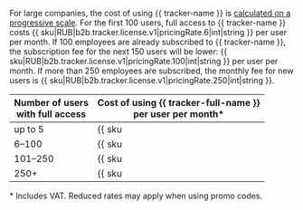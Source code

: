 For large companies, the cost of using {{ tracker-name }} is [calculated on a progressive scale](../../tracker/pricing#sec_calculate). For the first 100 users, full access to {{ tracker-name }} costs {{ sku|RUB|b2b.tracker.license.v1|pricingRate.6|int|string }} per user per month. If 100 employees are already subscribed to {{ tracker-name }}, the subscription fee for the next 150 users will be lower: {{ sku|RUB|b2b.tracker.license.v1|pricingRate.100|int|string }} per user per month. If more than 250 employees are subscribed, the monthly fee for new users is {{ sku|RUB|b2b.tracker.license.v1|pricingRate.250|int|string }}.

| Number of users <br>with full access | Cost of using {{ tracker-full-name }} <br>per user per month* |
| ----- | ----- |
| up to 5 | {{ sku|RUB|b2b.tracker.license.v1|int|string }} |
| 6–100 | {{ sku|RUB|b2b.tracker.license.v1|pricingRate.6|int|string }} |
| 101–250 | {{ sku|RUB|b2b.tracker.license.v1|pricingRate.100|int|string }} |
| 250+ | {{ sku|RUB|b2b.tracker.license.v1|pricingRate.250|int|string }} |

\* Includes VAT. Reduced rates may apply when using promo codes.

